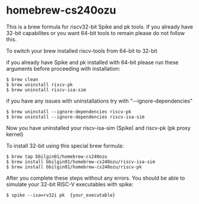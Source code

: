 # homebrew-cs240ozu

This is a brew formula for riscv32-bit Spike and pk tools.
If you already have 32-bit capabilites or you want 64-bit tools to remain please do not follow this.

To switch your brew installed riscv-tools from 64-bit to 32-bit

  if you already have Spike and pk installed with 64-bit please run these arguments before proceeding with installation:
        
    $ brew clean
    $ brew uninstall riscv-pk
    $ brew uninstall riscv-isa-sim
  if you have any issues with uninstallations try with "--ignore-dependencies"

    $ brew uninstall --ignore-dependencies riscv-pk
    $ brew uninstall --ignore-dependencies riscv-isa-sim

  Now you have uninstalled your riscv-isa-sim (Spike) and riscv-pk (pk proxy kernel)

  To install 32-bit using this special brew formula: 

    $ brew tap bbilgin01/homebrew-cs240ozu
    $ brew install bbilgin01/homebrew-cs240ozu/riscv-isa-sim
    $ brew install bbilgin01/homebrew-cs240ozu/riscv-pk

  After you complete these steps without any errors. You should be able to simulate your 32-bit RISC-V executables with spike:

    $ spike --isa=rv32i pk  {your_executable}
    
